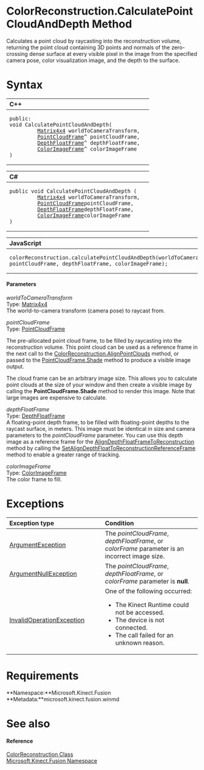 ColorReconstruction.CalculatePointCloudAndDepth Method  
======================================================  

Calculates a point cloud by raycasting into the reconstruction volume, returning the point cloud containing 3D points and normals of the zero-crossing dense surface at every visible pixel in the image from the specified camera pose, color visualization image, and the depth to the surface. <span id="syntaxSection"></span>

Syntax  
======  

<table>
<colgroup>
<col width="100%" />
</colgroup>
<thead>
<tr class="header">
<th align="left">C++</th>
</tr>
</thead>
<tbody>
<tr class="odd">
<td align="left"><pre><code>public:  
void CalculatePointCloudAndDepth(  
         <a href="../../Matrix4x4_Structure.md">Matrix4x4</a> worldToCameraTransform,  
         <a href="../../PointCloudFrame_Class.md">PointCloudFrame</a>^ pointCloudFrame,  
         <a href="../../DepthFloatFrame_Class.md">DepthFloatFrame</a>^ depthFloatFrame,  
         <a href="../../ColorImageFrame_Class.md">ColorImageFrame</a>^ colorImageFrame  
)</code></pre></td>
</tr>
</tbody>
</table>

<table>
<colgroup>
<col width="100%" />
</colgroup>
<thead>
<tr class="header">
<th align="left">C#</th>
</tr>
</thead>
<tbody>
<tr class="odd">
<td align="left"><pre><code>public void CalculatePointCloudAndDepth (  
         <a href="../../Matrix4x4_Structure.md">Matrix4x4</a> worldToCameraTransform,  
         <a href="../../PointCloudFrame_Class.md">PointCloudFrame</a>pointCloudFrame,  
         <a href="../../DepthFloatFrame_Class.md">DepthFloatFrame</a>depthFloatFrame,  
         <a href="../../ColorImageFrame_Class.md">ColorImageFrame</a>colorImageFrame  
)</code></pre></td>
</tr>
</tbody>
</table>

<table>
<colgroup>
<col width="100%" />
</colgroup>
<thead>
<tr class="header">
<th align="left">JavaScript</th>
</tr>
</thead>
<tbody>
<tr class="odd">
<td align="left"><pre><code>colorReconstruction.calculatePointCloudAndDepth(worldToCameraTransform, pointCloudFrame, depthFloatFrame, colorImageFrame);</code></pre></td>
</tr>
</tbody>
</table>

<span id="ID4EG"></span>
#### Parameters  

*worldToCameraTransform*    
Type: [Matrix4x4](../../Matrix4x4_Structure.md)  
The world-to-camera transform (camera pose) to raycast from.  

*pointCloudFrame*    
Type: [PointCloudFrame](../../PointCloudFrame_Class.md)  

The pre-allocated point cloud frame, to be filled by raycasting into the reconstruction volume. This point cloud can be used as a reference frame in the next call to the [ColorReconstruction.AlignPointClouds](AlignPointClouds_Method.md) method, or passed to the [PointCloudFrame.Shade](../../PointCloudFrame_Class/Methods/Shade_Method.md) method to produce a visible image output.  

The cloud frame can be an arbitrary image size. This allows you to calculate point clouds at the size of your window and then create a visible image by calling the **PointCloudFrame.Shade** method to render this image. Note that large images are expensive to calculate.  

*depthFloatFrame*    
Type: [DepthFloatFrame](../../DepthFloatFrame_Class.md)  
 A floating-point depth frame, to be filled with floating-point depths to the raycast surface, in meters. This image must be identical in size and camera parameters to the *pointCloudFrame* parameter. You can use this depth image as a reference frame for the [AlignDepthFloatFrameToReconstruction](AlignDepthFloatFrameToRe.md) method by calling the [SetAlignDepthFloatToReconstructionReferenceFrame](SetAlignDepthFloatToReco.md) method to enable a greater range of tracking.  

*colorImageFrame*    
Type: [ColorImageFrame](../../ColorImageFrame_Class.md)  
The color frame to fill.  

<span id="ID4EHC"></span>

Exceptions  
==========  

<table>
<colgroup>
<col width="50%" />
<col width="50%" />
</colgroup>
<thead>
<tr class="header">
<th align="left">Exception type</th>
<th align="left">Condition</th>
</tr>
</thead>
<tbody>
<tr class="odd">
<td align="left"><a href="http://msdn.microsoft.com/en-us/library/system.argumentexception.aspx">ArgumentException</a></td>
<td align="left">The <em>pointCloudFrame</em>, <em>depthFloatFrame</em>, or <em>colorFrame</em> parameter is an incorrect image size.</td>
</tr>
<tr class="even">
<td align="left"><a href="http://msdn.microsoft.com/en-us/library/system.argumentnullexception.aspx">ArgumentNullException</a></td>
<td align="left">The <em>pointCloudFrame</em>, <em>depthFloatFrame</em>, or <em>colorFrame</em> parameter is <strong>null</strong>.</td>
</tr>
<tr class="odd">
<td align="left"><a href="http://msdn.microsoft.com/en-us/library/system.invalidoperationexception.aspx">InvalidOperationException</a></td>
<td align="left">One of the following occurred:  
<ul>
<li>The Kinect Runtime could not be accessed.</li>
<li>The device is not connected.</li>
<li>The call failed for an unknown reason.</li>
</ul></td>
</tr>
</tbody>
</table>

<span id="requirements"></span>

Requirements  
============  

**Namespace:**Microsoft.Kinect.Fusion  
**Metadata:**microsoft.kinect.fusion.winmd  

<span id="ID4ESD"></span>

See also  
========  

<span id="ID4EUD"></span>
#### Reference  

[ColorReconstruction Class](../../ColorReconstruction_Class.md)  
 [Microsoft.Kinect.Fusion Namespace](../../../Kinect.Fusion.md)  



<!--Please do not edit the data in the comment block below.-->
<!--
TOCTitle : CalculatePointCloudAndDepth Method
RLTitle : ColorReconstruction.CalculatePointCloudAndDepth Method
KeywordK : CalculatePointCloudAndDepth method
KeywordK : ColorReconstruction.CalculatePointCloudAndDepth method
KeywordF : Microsoft.Kinect.Fusion.ColorReconstruction.CalculatePointCloudAndDepth
KeywordF : ColorReconstruction.CalculatePointCloudAndDepth
KeywordF : CalculatePointCloudAndDepth
KeywordF : Microsoft.Kinect.Fusion.ColorReconstruction.CalculatePointCloudAndDepth(Microsoft.Kinect.Fusion.Matrix4x4,Microsoft.Kinect.Fusion.PointCloudFrame,Microsoft.Kinect.Fusion.DepthFloatFrame,Microsoft.Kinect.Fusion.ColorImageFrame)
KeywordA : M:Microsoft.Kinect.Fusion.ColorReconstruction.CalculatePointCloudAndDepth(Microsoft.Kinect.Fusion.Matrix4x4,Microsoft.Kinect.Fusion.PointCloudFrame,Microsoft.Kinect.Fusion.DepthFloatFrame,Microsoft.Kinect.Fusion.ColorImageFrame)
AssetID : M:Microsoft.Kinect.Fusion.ColorReconstruction.CalculatePointCloudAndDepth(Microsoft.Kinect.Fusion.Matrix4x4,Microsoft.Kinect.Fusion.PointCloudFrame,Microsoft.Kinect.Fusion.DepthFloatFrame,Microsoft.Kinect.Fusion.ColorImageFrame)
Locale : en-us
CommunityContent : 1
APIType : Managed
APILocation : microsoft.kinect.fusion.winmd
APIName : Microsoft.Kinect.Fusion.ColorReconstruction.CalculatePointCloudAndDepth
TargetOS : Windows
TopicType : kbSyntax
DevLang : VB
DevLang : CSharp
DevLang : JavaScript
DevLang : C++
DocSet : K4Wv2
ProjType : K4Wv2Proj
Technology : Kinect for Windows
Product : Kinect for Windows SDK v2
productversion : 20
-->
